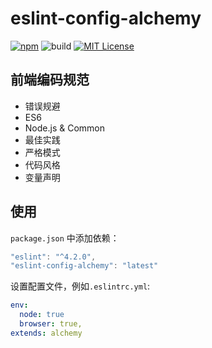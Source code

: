 # eslint-config-alchemy

[![npm](https://img.shields.io/badge/npm-v0.0.5-brightgreen.svg)](https://www.npmjs.com/package/eslint-config-alchemy)
![build](https://img.shields.io/badge/build-passing-green.svg)
[![MIT License](https://img.shields.io/github/license/mashape/apistatus.svg?maxAge=2592000)](https://github.com/IceEnd/eslint-config-alchemy/blob/master/LICENSE)

## 前端编码规范

- 错误规避
- ES6
- Node.js & Common
- 最佳实践
- 严格模式
- 代码风格
- 变量声明

##  使用

```package.json``` 中添加依赖：

```javascript
"eslint": "^4.2.0",
"eslint-config-alchemy": "latest"
```

设置配置文件，例如```.eslintrc.yml```:

```yml
env:
  node: true
  browser: true,
extends: alchemy
```
